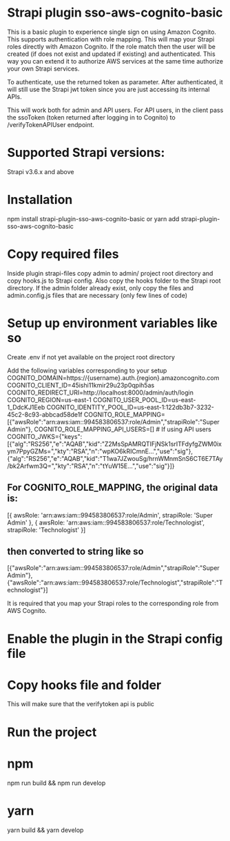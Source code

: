 # Strapi plugin sso-aws-cognito-basic

This is a basic plugin to experience single sign on using Amazon Cognito.
This supports authentication with role mapping. This will map your Strapi roles directly with Amazon
Cognito.
If the role match then the user will be created (if does not exist and updated if existing) and authenticated.
This way you can extend it to authorize AWS services at the same time authorize your own Strapi services.

To authenticate, use the returned token as parameter. After authenticated, it will still use the Strapi jwt token since you are just accessing its internal APIs.

This will work both for admin and API users.
For API users, in the client pass the ssoToken (token returned after logging in to Cognito) to /verifyTokenAPIUser endpoint.

# Supported Strapi versions:

Strapi v3.6.x and above

# Installation

npm install strapi-plugin-sso-aws-cognito-basic
or
yarn add strapi-plugin-sso-aws-cognito-basic

# Copy required files

Inside plugin strapi-files copy admin to admin/ project root directory and copy hooks.js to Strapi config. Also copy the hooks folder to the Strapi root directory. If the admin folder already exist, only copy the files and admin.config.js files that are necessary (only few lines of code)

# Setup up environment variables like so

Create .env if not yet available on the project root directory

Add the following variables corresponding to your setup
COGNITO_DOMAIN=https://{username}.auth.{region}.amazoncognito.com
COGNITO_CLIENT_ID=45ishi11kmir29u23p0qpih5as
COGNITO_REDIRECT_URI=http://localhost:8000/admin/auth/login
COGNITO_REGION=us-east-1
COGNITO_USER_POOL_ID=us-east-1_DdcKJ1Eeb
COGNITO_IDENTITY_POOL_ID=us-east-1:122db3b7-3232-45c2-8c93-abbcad58de1f
COGNITO_ROLE_MAPPING=[{"awsRole":"arn:aws:iam::994583806537:role/Admin","strapiRole":"Super Admin"},
COGNITO_ROLE_MAPPING_API_USERS=[] # If using API users
COGNITO_JWKS={"keys":[{"alg":"RS256","e":"AQAB","kid":"Z2MsSpAMRQTIFjNSk1srITFdyfgZWM0ixym7PpyGZMs=","kty":"RSA","n":"wpKO6kRICmnE...","use":"sig"},{"alg":"RS256","e":"AQAB","kid":"T1wa7JZwouSg/hrnWMnmSnS6CT6E7TAy/bk2Arfwm3Q=","kty":"RSA","n":"tYuW15E...","use":"sig"}]}

## For COGNITO_ROLE_MAPPING, the original data is:

[{
   awsRole: 'arn:aws:iam::994583806537:role/Admin',
   strapiRole: 'Super Admin'
 }, {
   awsRole: 'arn:aws:iam::994583806537:role/Technologist',
   strapiRole: 'Technologist'
}]

## then converted to string like so

[{"awsRole":"arn:aws:iam::994583806537:role/Admin","strapiRole":"Super Admin"},{"awsRole":"arn:aws:iam::994583806537:role/Technologist","strapiRole":"Technologist"}]



It is required that you map your Strapi roles to the corresponding role from AWS Cognito.

# Enable the plugin in the Strapi config file

# Copy hooks file and folder

This will make sure that the verifytoken api is public

# Run the project

# npm
npm run build && npm run develop

# yarn
yarn build && yarn develop
